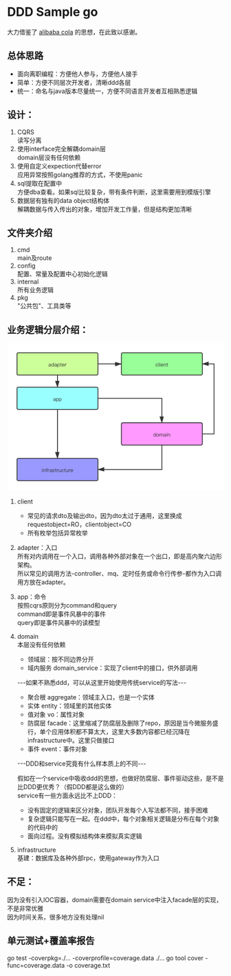 # DDD Sample go

大力借鉴了 [alibaba cola](https://github.com/alibaba/COLA) 的思想，在此致以感谢。

## 总体思路
* 面向离职编程：方便他人参与，方便他人接手
* 简单：方便不同层次开发者，清晰ddd各层
* 统一：命名与java版本尽量统一，方便不同语言开发者互相熟悉逻辑

## 设计：
1. CQRS  
读写分离
2. 使用interface完全解耦domain层  
domain层没有任何依赖
3. 使用自定义expection代替error  
应用异常按照golang推荐的方式，不使用panic
4. sql提取在配置中  
方便dba查看。如果sql比较复杂，带有条件判断，这里需要用到模版引擎
5. 数据层有独有的data object结构体  
解耦数据与传入传出的对象，增加开发工作量，但是结构更加清晰

## 文件夹介绍
1. cmd  
main及route
2. config  
配置、常量及配置中心初始化逻辑
3. internal  
所有业务逻辑
4. pkg  
"公共包"、工具类等

## 业务逻辑分层介绍：
![分层依赖关系](docs/resources/ddd-layer.png)
1. client  
    * 常见的请求dto及输出dto，因为dto太过于通用，这里换成requestobject=RO，clientobject=CO  
    * 所有枚举包括异常枚举  
1. adapter：入口  
所有对内调用在一个入口，调用各种外部对象在一个出口，即是高内聚六边形架构。  
所以常见的调用方法-controller、mq、定时任务或命令行传参-都作为入口调用方放在adapter。  
1. app：命令  
按照cqrs原则分为command和query  
command即是事件风暴中的事件  
query即是事件风暴中的读模型  
1. domain  
    本层没有任何依赖
    - 领域层：按不同边界分开  
    - 域内服务 domain_service：实现了client中的接口，供外部调用  
    
    ---如果不熟悉ddd，可以从这里开始使用传统service的写法---  
    
    - 聚合根 aggregate：领域主入口，也是一个实体
    - 实体 entity：领域里的其他实体
    - 值对象 vo：属性对象
    - 防腐层 facade：这里缩减了防腐层及删除了repo，原因是当今微服务盛行，单个应用体积都不算太大，这里大多数内容都已经沉降在infrastructure中。这里只做接口
    - 事件 event：事件对象
    
    ---DDD和service究竟有什么样本质上的不同---  
    
    假如在一个service中吸收ddd的思想，也做好防腐层、事件驱动这些，是不是比DDD更优秀？（假DDD都是这么做的）  
    service有一些方面永远比不上DDD：
    * 没有固定的逻辑来区分对象，团队开发每个人写法都不同，接手困难
    * 复杂逻辑只能写在一起。在ddd中，每个对象相关逻辑是分布在每个对象的代码中的
    * 面向过程。没有模拟结构体来模拟真实逻辑
    
1. infrastructure  
基建：数据库及各种外部rpc，使用gateway作为入口  

## 不足：
因为没有引入IOC容器，domain需要在domain service中注入facade层的实现，不是非常优雅  
因为时间关系，很多地方没有处理nil

## 单元测试+覆盖率报告
go test -coverpkg=./... -coverprofile=coverage.data ./...
go tool cover -func=coverage.data -o coverage.txt